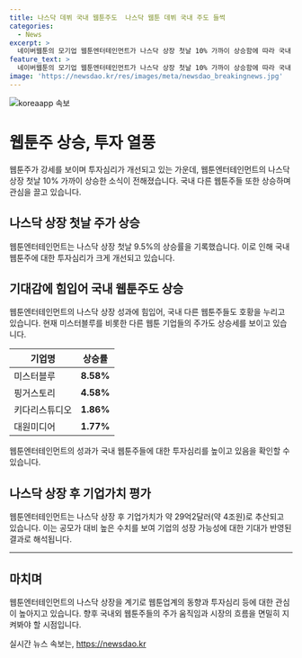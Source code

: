 ```yaml
---
title: 나스닥 데뷔 국내 웹툰주도  나스닥 웹툰 데뷔 국내 주도 들썩
categories:
  - News
excerpt: >
  네이버웹툰의 모기업 웹툰엔터테인먼트가 나스닥 상장 첫날 10% 가까이 상승함에 따라 국내 웹툰주에 대한 투자심리가 개선되고 있다. 이에 미스터블루, 핑거스토리, 키다리스튜디오, 대원미디어 등 다른 웹툰주의 주가도 상승세를 보이고 있다. 웹툰엔터테인먼트는 상장 첫날 공모가인 21달러보다 9.5% 상승한 23달러에 장을 마치며 시간 외 거래에서도 6% 넘게 올랐다.
feature_text: >
  네이버웹툰의 모기업 웹툰엔터테인먼트가 나스닥 상장 첫날 10% 가까이 상승함에 따라 국내 웹툰주에 대한 투자심리가 개선되고 있다. 이에 미스터블루, 핑거스토리, 키다리스튜디오, 대원미디어 등 다른 웹툰주의 주가도 상승세를 보이고 있다. 웹툰엔터테인먼트는 상장 첫날 공모가인 21달러보다 9.5% 상승한 23달러에 장을 마치며 시간 외 거래에서도 6% 넘게 올랐다.
image: 'https://newsdao.kr/res/images/meta/newsdao_breakingnews.jpg'
---
```


<p><img src="https://newsdao.kr/res/images/meta/newsdao_breakingnews.jpg" alt="koreaapp 속보" /></p>

<h1>웹툰주 상승, 투자 열풍</h1>

<p data-ke-size="size16">웹툰주가 강세를 보이며 투자심리가 개선되고 있는 가운데, 웹툰엔터테인먼트의 나스닥 상장 첫날 10% 가까이 상승한 소식이 전해졌습니다. 국내 다른 웹툰주들 또한 상승하며 관심을 끌고 있습니다.</p>

<h2 data-ke-size="size26">나스닥 상장 첫날 주가 상승</h2>

<p data-ke-size="size16">웹툰엔터테인먼트는 나스닥 상장 첫날 9.5%의 상승률을 기록했습니다. 이로 인해 국내 웹툰주에 대한 투자심리가 크게 개선되고 있습니다.</p>

<h2 data-ke-size="size26">기대감에 힘입어 국내 웹툰주도 상승</h2>

<p data-ke-size="size16">웹툰엔터테인먼트의 나스닥 상장 성과에 힘입어, 국내 다른 웹툰주들도 호황을 누리고 있습니다. 현재 미스터블루를 비롯한 다른 웹툰 기업들의 주가도 상승세를 보이고 있습니다.</p>

<table>
<thead>
<tr>
<th>기업명</th>
<th>상승률</th>
</tr>
</thead>
<tbody>
<tr>
<td>미스터블루</td>
<td><b>8.58%</b></td>
</tr>
<tr>
<td>핑거스토리</td>
<td><b>4.58%</b></td>
</tr>
<tr>
<td>키다리스튜디오</td>
<td><b>1.86%</b></td>
</tr>
<tr>
<td>대원미디어</td>
<td><b>1.77%</b></td>
</tr>
</tbody>
</table>

<p data-ke-size="size16">웹툰엔터테인먼트의 성과가 국내 웹툰주들에 대한 투자심리를 높이고 있음을 확인할 수 있습니다.</p>

<h2 data-ke-size="size26">나스닥 상장 후 기업가치 평가</h2>

<p data-ke-size="size16">웹툰엔터테인먼트는 나스닥 상장 후 기업가치가 약 29억2달러(약 4조원)로 추산되고 있습니다. 이는 공모가 대비 높은 수치를 보여 기업의 성장 가능성에 대한 기대가 반영된 결과로 해석됩니다.</p>

<hr>

<h2 data-ke-size="size26">마치며</h2>

<p data-ke-size="size16">웹툰엔터테인먼트의 나스닥 상장을 계기로 웹툰업계의 동향과 투자심리 등에 대한 관심이 높아지고 있습니다. 향후 국내외 웹툰주들의 주가 움직임과 시장의 흐름을 면밀히 지켜봐야 할 시점입니다.</p>
실시간 뉴스 속보는, <a href="https://newsdao.kr" rel="dofollow">https://newsdao.kr</a>



